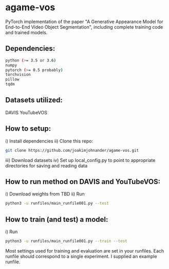 # agame-vos
PyTorch implementation of the paper "A Generative Appearance Model for End-to-End Video Object Segmentation", including complete training code and trained models.

## Dependencies:
```bash
python (>= 3.5 or 3.6)
numpy
pytorch (>= 0.5 probably)
torchvision
pillow
tqdm
```

## Datasets utilized:
DAVIS
YouTubeVOS

## How to setup:
i) Install dependencies
ii) Clone this repo:
```bash
git clone https://github.com/joakimjohnander/agame-vos.git
```
iii) Download datasets
iv) Set up local_config.py to point to appropriate directories for saving and reading data

## How to run method on DAVIS and YouTubeVOS:
i) Download weights from TBD
ii) Run
```bash
python3 -u runfiles/main_runfile001.py --test
```

## How to train (and test) a model:
i) Run
```bash
python3 -u runfiles/main_runfile001.py --train --test
```

Most settings used for training and evaluation are set in your runfiles. Each runfile should correspond to a single experiment. I supplied an example runfile.

